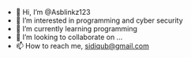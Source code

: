 - 👋 Hi, I’m @Asblinkz123
- 👀 I’m interested in programming and cyber security
- 🌱 I’m currently learning programming
- 💞️ I’m looking to collaborate on ...
- 📫 How to reach me, sidiqub@gmail.com

<!---
Asblinkz123/Asblinkz123 is a ✨ special ✨ repository because its `README.md` (this file) appears on your GitHub profile.
You can click the Preview link to take a look at your changes.
--->
